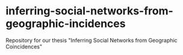 # inferring-social-networks-from-geographic-incidences
Repository for our thesis "Inferring Social Networks from Geographic Coincidences"
